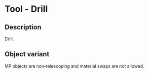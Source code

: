 # Tool - Drill

## Description

Drill.

## Object variant

MP objects are non-telescoping and material swaps are not allowed.
